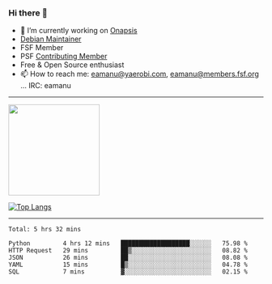 ### Hi there 👋


- 🔭 I’m currently working on [Onapsis](http://onapsis.com)
- [Debian Maintainer](https://qa.debian.org/developer.php?login=eamanu%40yaerobi.com)
- FSF Member
- PSF [Contributing Member](https://www.python.org/psf/membership/#what-membership-classes-are-there)
- Free & Open Source enthusiast 
- 📫 How to reach me: eamanu@yaerobi.com, eamanu@members.fsf.org ... IRC: eamanu

---

<img height="180em" src="https://github-readme-stats.vercel.app/api?theme=dark&username=eamanu&show_icons=true&hide_border=true&&count_private=true&include_all_commits=true" />

[![Top Langs](https://github-readme-stats.vercel.app/api/top-langs/?theme=dark&username=eamanu&layout=compact)](https://github.com/anuraghazra/github-readme-stats)

---

<!--START_SECTION:waka-->
```text
Total: 5 hrs 32 mins

Python         4 hrs 12 mins   ███████████████████░░░░░░   75.98 % 
HTTP Request   29 mins         ██▒░░░░░░░░░░░░░░░░░░░░░░   08.82 % 
JSON           26 mins         ██░░░░░░░░░░░░░░░░░░░░░░░   08.08 % 
YAML           15 mins         █▒░░░░░░░░░░░░░░░░░░░░░░░   04.78 % 
SQL            7 mins          ▓░░░░░░░░░░░░░░░░░░░░░░░░   02.15 % 
```
<!--END_SECTION:waka-->
